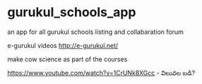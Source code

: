 # gurukul_schools_app
an app for all gurukul schools listing and collabaration forum


e-gurukul videos http://e-gurukul.net/

make cow science as part of the courses

https://www.youtube.com/watch?v=1CrUNk8XGcc - విలువల బడి?
